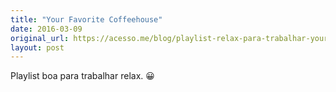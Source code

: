 ```yaml
---
title: "Your Favorite Coffeehouse"
date: 2016-03-09
original_url: https://acesso.me/blog/playlist-relax-para-trabalhar-your-favorite-coffeehouse/
layout: post
---
```


Playlist boa para trabalhar relax. 😀